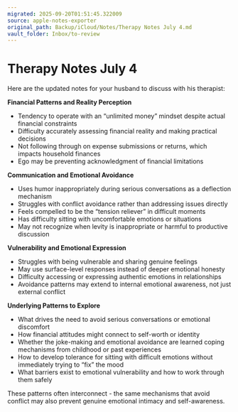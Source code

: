 ```yaml
---
migrated: 2025-09-20T01:51:45.322009
source: apple-notes-exporter
original_path: Backup/iCloud/Notes/Therapy Notes July 4.md
vault_folder: Inbox/to-review
---
```

# Therapy Notes July 4

Here are the updated notes for your husband to discuss with his therapist:

**Financial Patterns and Reality Perception**

- Tendency to operate with an “unlimited money” mindset despite actual financial constraints
- Difficulty accurately assessing financial reality and making practical decisions
- Not following through on expense submissions or returns, which impacts household finances
- Ego may be preventing acknowledgment of financial limitations

**Communication and Emotional Avoidance**

- Uses humor inappropriately during serious conversations as a deflection mechanism
- Struggles with conflict avoidance rather than addressing issues directly
- Feels compelled to be the “tension reliever” in difficult moments
- Has difficulty sitting with uncomfortable emotions or situations
- May not recognize when levity is inappropriate or harmful to productive discussion

**Vulnerability and Emotional Expression**

- Struggles with being vulnerable and sharing genuine feelings
- May use surface-level responses instead of deeper emotional honesty
- Difficulty accessing or expressing authentic emotions in relationships
- Avoidance patterns may extend to internal emotional awareness, not just external conflict

**Underlying Patterns to Explore**

- What drives the need to avoid serious conversations or emotional discomfort
- How financial attitudes might connect to self-worth or identity
- Whether the joke-making and emotional avoidance are learned coping mechanisms from childhood or past experiences
- How to develop tolerance for sitting with difficult emotions without immediately trying to “fix” the mood
- What barriers exist to emotional vulnerability and how to work through them safely

These patterns often interconnect - the same mechanisms that avoid conflict may also prevent genuine emotional intimacy and self-awareness.​​​​​​​​​​​​​​​​
